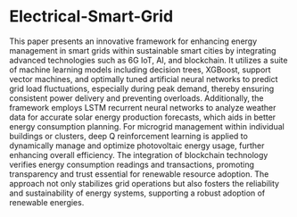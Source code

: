 # Electrical-Smart-Grid
This paper presents an innovative framework for enhancing energy management in smart grids within sustainable smart cities by integrating advanced technologies such as 6G IoT, AI, and blockchain. It utilizes a suite of machine learning models including decision trees, XGBoost, support vector machines, and optimally tuned artificial neural networks to predict grid load fluctuations, especially during peak demand, thereby ensuring consistent power delivery and preventing overloads. Additionally, the framework employs LSTM recurrent neural networks to analyze weather data for accurate solar energy production forecasts, which aids in better energy consumption planning. For microgrid management within individual buildings or clusters, deep Q reinforcement learning is applied to dynamically manage and optimize photovoltaic energy usage, further enhancing overall efficiency. The integration of blockchain technology verifies energy consumption readings and transactions, promoting transparency and trust essential for renewable resource adoption. The approach not only stabilizes grid operations but also fosters the reliability and sustainability of energy systems, supporting a robust adoption of renewable energies.
